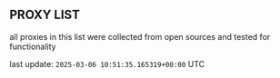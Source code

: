 ## PROXY LIST

all proxies in this list were collected from open sources and tested for functionality

last update: `2025-03-06 10:51:35.165319+00:00` UTC